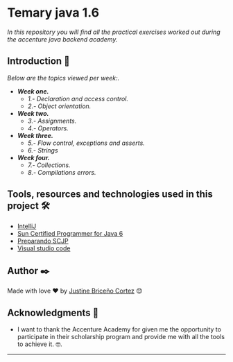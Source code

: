 # Temary java 1.6

_In this repository you will find all the practical exercises worked out during the accenture java backend academy._

## Introduction 🚀

_Below are the topics viewed per week:._

* **_Week one._**
    * _1.- Declaration and access control._
    * _2.- Object orientation._
* **_Week two._**
    * _3.- Assignments._
    * _4.- Operators._
* **_Week three._**
    * _5.- Flow control, exceptions and asserts._
    * _6.- Strings_
* **_Week four._**
    * _7.- Collections._
    * _8.- Compilations errors._

## Tools, resources and technologies used in this project 🛠️

* [IntelliJ](https://www.jetbrains.com/es-es/idea/download/#section=windows)
* [Sun Certified Programmer for Java 6](https://iamgodsom.files.wordpress.com/2014/08/scjp-sun-certified-programmer-for-java-6-0071591060.pdf)
* [Preparando SCJP](https://preparandoscjp.wordpress.com/2011/09/19/asignaciones-heap-y-stack/)
* [Visual studio code](https://code.visualstudio.com/download)

## Author ✒️
Made with love ❤️ by [Justine Briceño Cortez](https://github.com/Jazztineb) 😊

## Acknowledgments 🎁

* I want to thank the Accenture Academy for given me the opportunity to participate in their scholarship program and provide me with all the tools to achieve it. 🤓.
---
